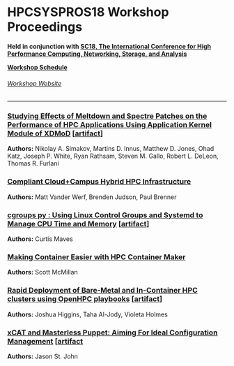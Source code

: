 # HPCSYSPROS18 Workshop Proceedings
**Held in conjunction with [SC18, The International Conference for High Performance Computing, Networking, Storage, and Analysis](https://sc18.supercomputing.org/)**

**[Workshop Schedule](https://sc18.supercomputing.org/session/?sess=sess157)**

###### [Workshop Website](http://hpcsyspros.org)

---
### [Studying Effects of Meltdown and Spectre Patches on the Performance of HPC Applications Using Application Kernel Module of XDMoD](Studying_Effects_of_Meltdown_and_Spectre_Patches_on_the_Performance_of_HPC_Applications_Using_Application_Kernel_Module_of_XDMoD/ws_hpcsysp112.pdf) [[artifact](Studying_Effects_of_Meltdown_and_Spectre_Patches_on_the_Performance_of_HPC_Applications_Using_Application_Kernel_Module_of_XDMoD/artifact/SupplementaryInformation_Studying_Effects_of_Meltdown_and_Spectre_Performance_Impact.pdf)]
**Authors:** Nikolay A. Simakov, Martins D. Innus, Matthew D. Jones, Ohad Katz, Joseph P. White, Ryan Rathsam, Steven M. Gallo, Robert L. DeLeon, Thomas R. Furlani

### [Compliant Cloud+Campus Hybrid HPC Infrastructure](Compliant_Cloud_Campus_Hybrid_HPC_Infrastructure/ws_hpcsysp108.pdf)
**Authors:** Matt Vander Werf, Brenden Judson, Paul Brenner

### [cgroups py : Using Linux Control Groups and Systemd to Manage CPU Time and Memory](cgroups_py_Using_Linux_Control_Groups_and_Systemd_to_Manage_CPU_Time_and_Memory/ws_hpcsysp113.pdf) [[artifact](cgroups_py_Using_Linux_Control_Groups_and_Systemd_to_Manage_CPU_Time_and_Memory/artifact)]
**Authors:** Curtis Maves

### [Making Container Easier with HPC Container Maker](Making_Container_Easier_with_HPC_Container_Maker/ws_hpcsysp103.pdf)
**Authors:** Scott McMillan

### [Rapid Deployment of Bare-Metal and In-Container HPC clusters using OpenHPC playbooks](Rapid_Deployment_of_Bare-Metal_and_In-Container_HPC_clusters_using_OpenHPC_playbooks/ws_hpcsysp111.pdf) [[artifact](Rapid_Deployment_of_Bare-Metal_and_In-Container_HPC_clusters_using_OpenHPC_playbooks/artifact)]
**Authors:** Joshua Higgins, Taha Al-Jody, Violeta Holmes

### [xCAT and Masterless Puppet: Aiming For Ideal Configuration Management](xCAT_and_Masterless_Puppet_Aiming_For_Ideal_Configuration_Management/ws_hpcsysp105.pdf) [[artifact](xCAT_and_Masterless_Puppet_Aiming_For_Ideal_Configuration_Management/artifact)
**Authors:** Jason St. John


